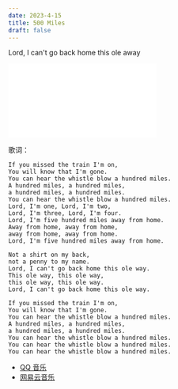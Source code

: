 ```yaml
---
date: 2023-4-15
title: 500 Miles
draft: false
---
```


Lord, I can't go back home this ole away

<iframe src="//player.bilibili.com/player.html?aid=330624190&bvid=BV1FA411s7df&cid=262875402&page=1" scrolling="no" border="0" frameborder="no" framespacing="0" allowfullscreen="true"> </iframe>

歌词：
```
If you missed the train I'm on,
You will know that I'm gone.
You can hear the whistle blow a hundred miles.
A hundred miles, a hundred miles,
a hundred miles, a hundred miles.
You can hear the whistle blow a hundred miles.
Lord, I'm one, Lord, I'm two,
Lord, I'm three, Lord, I'm four.
Lord, I'm five hundred miles away from home.
Away from home, away from home,
away from home, away from home.
Lord, I'm five hundred miles away from home.

Not a shirt on my back,
not a penny to my name.
Lord, I can't go back home this ole way.
This ole way, this ole way,
this ole way, this ole way.
Lord, I can't go back home this ole way.

If you missed the train I'm on,
You will know that I'm gone.
You can hear the whistle blow a hundred miles.
A hundred miles, a hundred miles,
a hundred miles, a hundred miles.
You can hear the whistle blow a hundred miles.
You can hear the whistle blow a hundred miles.
You can hear the whistle blow a hundred miles.
```

- [QQ 音乐](<https://y.qq.com/#type=song&mid=00262GDA2fW2H3&tpl=yqq_song_detail>)
- [网易云音乐](<https://music.163.com/#/song?id=1346285259>)


